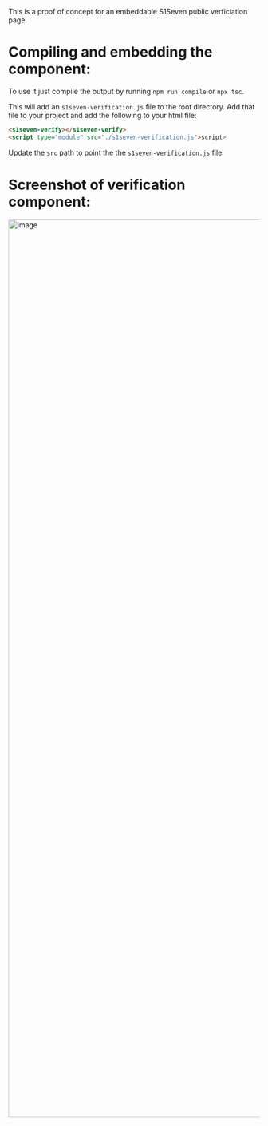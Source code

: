 This is a proof of concept for an embeddable S1Seven public verficiation page.

# Compiling and embedding the component:

To use it just compile the output by running `npm run compile` or `npx tsc`.

This will add an `s1seven-verification.js` file to the root directory. Add that file to your project and add the following to your html file:

```html
<s1seven-verify></s1seven-verify>
<script type="module" src="./s1seven-verification.js">script>
```

Update the `src` path to point the the `s1seven-verification.js` file.

# Screenshot of verification component:

<img width="1800" alt="image" src="https://github.com/user-attachments/assets/d83fe506-6b1c-413f-81b3-45e4888200c3" />
